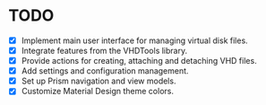 # TODO

- [x] Implement main user interface for managing virtual disk files.
- [x] Integrate features from the VHDTools library.
- [x] Provide actions for creating, attaching and detaching VHD files.
- [x] Add settings and configuration management.
- [x] Set up Prism navigation and view models.
- [x] Customize Material Design theme colors.
